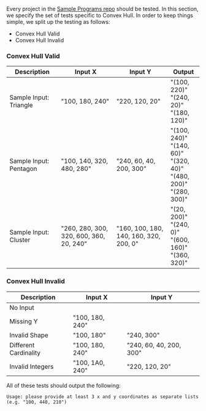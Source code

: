 Every project in the [Sample Programs repo](https://github.com/TheRenegadeCoder/sample-programs) should be tested.
In this section, we specify the set of tests specific to Convex Hull.
In order to keep things simple, we split up the testing as follows:

- Convex Hull Valid
- Convex Hull Invalid

### Convex Hull Valid

| Description | Input X | Input Y | Output |
| ----------- | ------- | ------- | ------ |
| Sample Input: Triangle | "100, 180, 240" | "220, 120, 20" | "(100, 220)"<br>"(240, 20)"<br>"(180, 120)" |
| Sample Input: Pentagon | "100, 140, 320, 480, 280" | "240, 60, 40, 200, 300" | "(100, 240)"<br>"(140, 60)"<br>"(320, 40)"<br>"(480, 200)"<br>"(280, 300)" |
| Sample Input: Cluster | "260, 280, 300, 320, 600, 360, 20, 240" | "160, 100, 180, 140, 160, 320, 200, 0" | "(20, 200)"<br>"(240, 0)"<br>"(600, 160)"<br>"(360, 320)" |

### Convex Hull Invalid

| Description | Input X | Input Y |
| ----------- | ------- | ------- |
| No Input |  |  |
| Missing Y | "100, 180, 240" |  |
| Invalid Shape | "100, 180" | "240, 300" |
| Different Cardinality | "100, 180, 240" | "240, 60, 40, 200, 300" |
| Invalid Integers | "100, 1A0, 240" | "220, 120, 20" |

All of these tests should output the following:

```
Usage: please provide at least 3 x and y coordinates as separate lists (e.g. "100, 440, 210")
```

